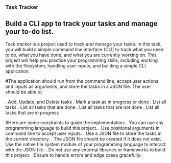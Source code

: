 ### Task Tracker

## Build a CLI app to track your tasks and manage your to-do list.

Task tracker is a project used to track and manage your tasks. In this task, you will build a simple command line interface (CLI) to track what you need to do, what you have done, and what you are currently working on. This project will help you practice your programming skills, including working with the filesystem, handling user inputs, and building a simple CLI application.

#The application should run from the command line, accept user actions and inputs as arguments, and store the tasks in a JSON file. The user should be able to:

. Add, Update, and Delete tasks
. Mark a task as in progress or done
. List all tasks
. List all tasks that are done
. List all tasks that are not done
. List all tasks that are in progress

#Here are some constraints to guide the implementation:
. You can use any programming language to build this project.
. Use positional arguments in command line to accept user inputs.
. Use a JSON file to store the tasks in the current directory.
. The JSON file should be created if it does not exist.
. Use the native file system module of your programming language to interact with the JSON file.
. Do not use any external libraries or frameworks to build this project.
. Ensure to handle errors and edge cases gracefully.

